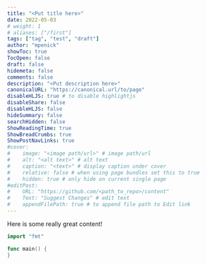 ```yaml
---
title: "<Put title here>"
date: 2022-05-03
# weight: 1
# aliases: ["/first"]
tags: ["tag", "test", "draft"]
author: "mpenick"
showToc: true
TocOpen: false
draft: false
hidemeta: false
comments: false
description: "<Put description here>"
canonicalURL: "https://canonical.url/to/page"
disableHLJS: true # to disable highlightjs
disableShare: false
disableHLJS: false
hideSummary: false
searchHidden: false
ShowReadingTime: true
ShowBreadCrumbs: true
ShowPostNavLinks: true
#cover:
#    image: "<image path/url>" # image path/url
#    alt: "<alt text>" # alt text
#    caption: "<text>" # display caption under cover
#    relative: false # when using page bundles set this to true
#    hidden: true # only hide on current single page
#editPost:
#    URL: "https://github.com/<path_to_repo>/content"
#    Text: "Suggest Changes" # edit text
#    appendFilePath: true # to append file path to Edit link
---
```


Here is some really great content!

```go
import "fmt"

func main() {
}
```
